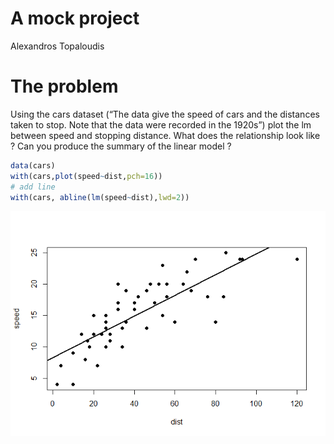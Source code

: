A mock project
================
Alexandros Topaloudis

# The problem

Using the cars dataset (“The data give the speed of cars and the
distances taken to stop. Note that the data were recorded in the 1920s”)
plot the lm between speed and stopping distance. What does the
relationship look like ? Can you produce the summary of the linear model
?

``` r
data(cars)
with(cars,plot(speed~dist,pch=16))
# add line 
with(cars, abline(lm(speed~dist),lwd=2))
```

![](Mock_project_files/figure-gfm/unnamed-chunk-1-1.png)<!-- -->
